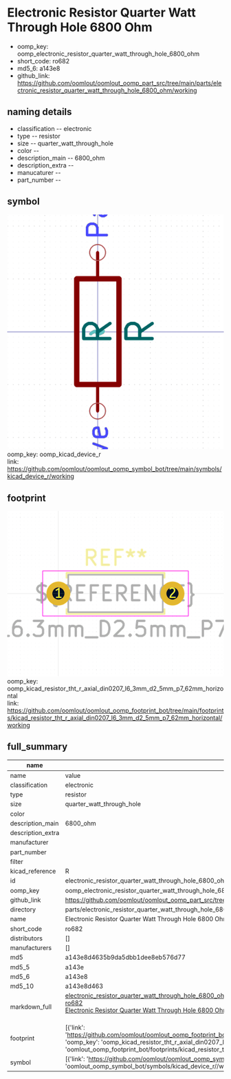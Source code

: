 # Electronic Resistor Quarter Watt Through Hole 6800 Ohm

  
* oomp_key: oomp_electronic_resistor_quarter_watt_through_hole_6800_ohm 
* short_code: ro682
* md5_6: a143e8  
* github_link: https://github.com/oomlout/oomlout_oomp_part_src/tree/main/parts/electronic_resistor_quarter_watt_through_hole_6800_ohm/working  
## naming details
* classification -- electronic
* type -- resistor
* size -- quarter_watt_through_hole
* color -- 
* description_main -- 6800_ohm
* description_extra -- 
* manucaturer -- 
* part_number -- 



## symbol

![](symbol/0/working/working_600.png)  
oomp_key: oomp_kicad_device_r  
link: https://github.com/oomlout/oomlout_oomp_symbol_bot/tree/main/symbols/kicad_device_r/working  

## footprint

![](footprint/0/working/working_600.png)  
oomp_key: oomp_kicad_resistor_tht_r_axial_din0207_l6_3mm_d2_5mm_p7_62mm_horizontal  
link: https://github.com/oomlout/oomlout_oomp_footprint_bot/tree/main/footprints/kicad_resistor_tht_r_axial_din0207_l6_3mm_d2_5mm_p7_62mm_horizontal/working  

## full_summary
| name | value | 
| --- | --- | 
| name | value | 
| classification | electronic | 
| type | resistor | 
| size | quarter_watt_through_hole | 
| color |  | 
| description_main | 6800_ohm | 
| description_extra |  | 
| manufacturer |  | 
| part_number |  | 
| filter |  | 
| kicad_reference | R | 
| id | electronic_resistor_quarter_watt_through_hole_6800_ohm | 
| oomp_key | oomp_electronic_resistor_quarter_watt_through_hole_6800_ohm | 
| github_link | https://github.com/oomlout/oomlout_oomp_part_src/tree/main/parts/electronic_resistor_quarter_watt_through_hole_6800_ohm/working | 
| directory | parts/electronic_resistor_quarter_watt_through_hole_6800_ohm | 
| name | Electronic Resistor Quarter Watt Through Hole 6800 Ohm | 
| short_code | ro682 | 
| distributors | [] | 
| manufacturers | [] | 
| md5 | a143e8d4635b9da5dbb1dee8eb576d77 | 
| md5_5 | a143e | 
| md5_6 | a143e8 | 
| md5_10 | a143e8d463 | 
| markdown_full | [electronic_resistor_quarter_watt_through_hole_6800_ohm](https://github.com/oomlout/oomlout_oomp_part_src/tree/main/parts/electronic_resistor_quarter_watt_through_hole_6800_ohm/working)<br>[ro682](https://github.com/oomlout/oomlout_oomp_part_src/tree/main/parts/electronic_resistor_quarter_watt_through_hole_6800_ohm/working)<br>[Electronic Resistor Quarter Watt Through Hole 6800 Ohm](https://github.com/oomlout/oomlout_oomp_part_src/tree/main/parts/electronic_resistor_quarter_watt_through_hole_6800_ohm/working)<br><br> | 
| footprint | [{'link': 'https://github.com/oomlout/oomlout_oomp_footprint_bot/tree/main/foootprntss/kicad_resistor_tht_r_axial_din0207_l6_3mm_d2_5mm_p7_62mm_horizontal', 'oomp_key': 'oomp_kicad_resistor_tht_r_axial_din0207_l6_3mm_d2_5mm_p7_62mm_horizontal', 'directory': 'oomlout_oomp_footprint_bot/footprints/kicad_resistor_tht_r_axial_din0207_l6_3mm_d2_5mm_p7_62mm_horizontal//working/working.kicad_mod'}] | 
| symbol | [{'link': 'https://github.com/oomlout/oomlout_oomp_symbol_bot/tree/main/symbols/kicad_device_r', 'oomp_key': 'oomp_kicad_device_r', 'directory': 'oomlout_oomp_symbol_bot/symbols/kicad_device_r//working/working.kicad_sym'}] | 
